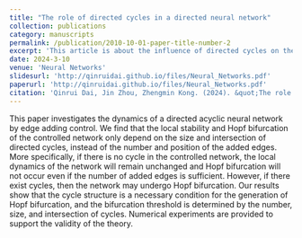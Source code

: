 ```yaml
---
title: "The role of directed cycles in a directed neural network"
collection: publications
category: manuscripts
permalink: /publication/2010-10-01-paper-title-number-2
excerpt: 'This article is about the influence of directed cycles on the dynamics of neural networks'
date: 2024-3-10
venue: 'Neural Networks'
slidesurl: 'http://qinruidai.github.io/files/Neural_Networks.pdf'
paperurl: 'http://qinruidai.github.io/files/Neural_Networks.pdf'
citation: 'Qinrui Dai, Jin Zhou, Zhengmin Kong. (2024). &quot;The role of directed cycles in a directed neural network.&quot; <i>Neural Networks</i>. 176.'
---
```


This paper investigates the dynamics of a directed acyclic neural network by edge adding control. We find that
the local stability and Hopf bifurcation of the controlled network only depend on the size and intersection of
directed cycles, instead of the number and position of the added edges. More specifically, if there is no cycle
in the controlled network, the local dynamics of the network will remain unchanged and Hopf bifurcation will
not occur even if the number of added edges is sufficient. However, if there exist cycles, then the network may
undergo Hopf bifurcation. Our results show that the cycle structure is a necessary condition for the generation
of Hopf bifurcation, and the bifurcation threshold is determined by the number, size, and intersection of cycles.
Numerical experiments are provided to support the validity of the theory.

